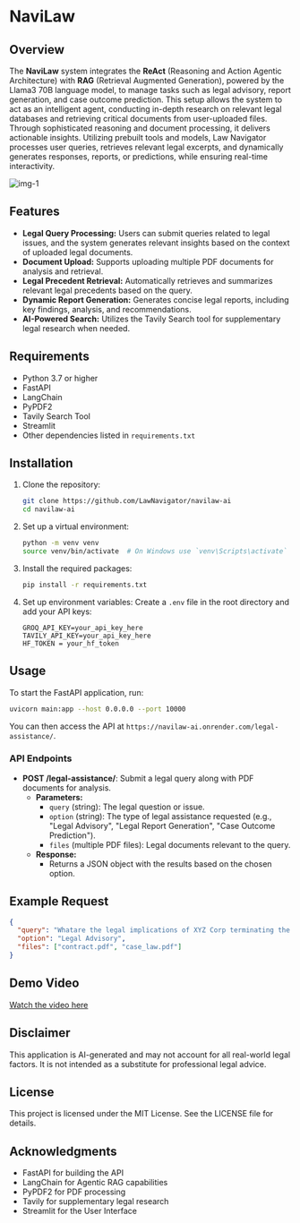 # NaviLaw

## Overview
The  **NaviLaw** system integrates the **ReAct** (Reasoning and Action Agentic Architecture) with **RAG** (Retrieval Augmented Generation), powered by the Llama3 70B language model, to manage tasks such as legal advisory, report generation, and case outcome prediction. This setup allows the system to act as an intelligent agent, conducting in-depth research on relevant legal databases and retrieving critical documents from user-uploaded files. Through sophisticated reasoning and document processing, it delivers actionable insights. Utilizing prebuilt tools and models, Law Navigator processes user queries, retrieves relevant legal excerpts, and dynamically generates responses, reports, or predictions, while ensuring real-time interactivity.

![img-1](https://github.com/LawNavigator/navilaw-ai/blob/main/Screenshot%202024-09-25%20193623.png)

## Features
- **Legal Query Processing:** Users can submit queries related to legal issues, and the system generates relevant insights based on the context of uploaded legal documents.
- **Document Upload:** Supports uploading multiple PDF documents for analysis and retrieval.
- **Legal Precedent Retrieval:** Automatically retrieves and summarizes relevant legal precedents based on the query.
- **Dynamic Report Generation:** Generates concise legal reports, including key findings, analysis, and recommendations.
- **AI-Powered Search:** Utilizes the Tavily Search tool for supplementary legal research when needed.

## Requirements
- Python 3.7 or higher
- FastAPI
- LangChain
- PyPDF2
- Tavily Search Tool
- Streamlit
- Other dependencies listed in `requirements.txt`

## Installation
1. Clone the repository:
   ```bash
   git clone https://github.com/LawNavigator/navilaw-ai
   cd navilaw-ai
   ```
2. Set up a virtual environment:
   ```bash
   python -m venv venv
   source venv/bin/activate  # On Windows use `venv\Scripts\activate`
   ```
3. Install the required packages:
   ```bash
   pip install -r requirements.txt
   ```

4. Set up environment variables:
   Create a `.env` file in the root directory and add your API keys:
   ```
   GROQ_API_KEY=your_api_key_here
   TAVILY_API_KEY=your_api_key_here
   HF_TOKEN = your_hf_token
   ```
## Usage
To start the FastAPI application, run:
```bash
uvicorn main:app --host 0.0.0.0 --port 10000
```
You can then access the API at `https://navilaw-ai.onrender.com/legal-assistance/`.

### API Endpoints
- **POST /legal-assistance/**: Submit a legal query along with PDF documents for analysis.
  - **Parameters:**
    - `query` (string): The legal question or issue.
    - `option` (string): The type of legal assistance requested (e.g., "Legal Advisory", "Legal Report Generation", "Case Outcome Prediction").
    - `files` (multiple PDF files): Legal documents relevant to the query.
  - **Response:**
    - Returns a JSON object with the results based on the chosen option.

## Example Request
```json
{
  "query": "Whatare the legal implications of XYZ Corp terminating the contract with ABC Ltd. due to non-payment? Can ABC Ltd. challenge the termination?",
  "option": "Legal Advisory",
  "files": ["contract.pdf", "case_law.pdf"]
}
```
## Demo Video
[Watch the video here](https://youtu.be/NzFPQV9l6pY?si=R9D_Zmb7tMv0fJ49)

## Disclaimer
This application is AI-generated and may not account for all real-world legal factors. It is not intended as a substitute for professional legal advice.

## License
This project is licensed under the MIT License. See the LICENSE file for details.

## Acknowledgments
- FastAPI for building the API
- LangChain for Agentic RAG capabilities
- PyPDF2 for PDF processing
- Tavily for supplementary legal research
- Streamlit for the User Interface
